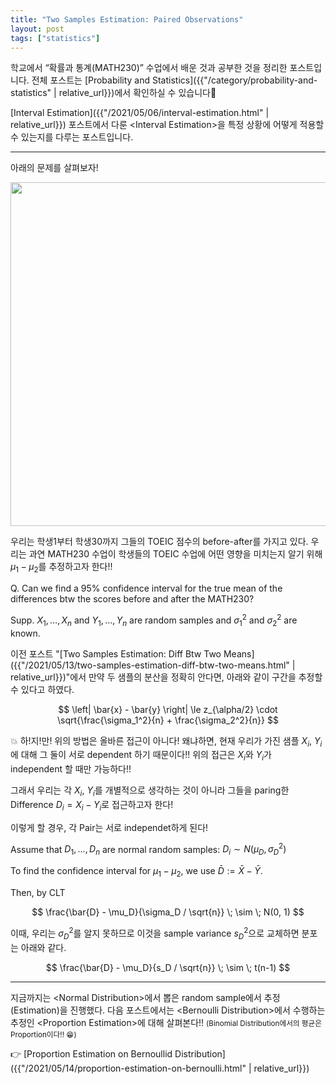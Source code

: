 ```yaml
---
title: "Two Samples Estimation: Paired Observations"
layout: post
tags: ["statistics"]
---
```


학교에서 “확률과 통계(MATH230)” 수업에서 배운 것과 공부한 것을 정리한 포스트입니다. 전체 포스트는 [Probability and Statistics]({{"/category/probability-and-statistics" | relative_url}})에서 확인하실 수 있습니다🎲

[Interval Estimation]({{"/2021/05/06/interval-estimation.html" | relative_url}}) 포스트에서 다룬 \<Interval Estimation\>을 특정 상황에 어떻게 적용할 수 있는지를 다루는 포스트입니다.

<hr/>

아래의 문제를 살펴보자!

<div class="img-wrapper">
<img src= "{{"/images/probability-and-statistics/paired-observations-example-1.png" | relative_url }}" width=550>
</div>

우리는 학생1부터 학생30까지 그들의 TOEIC 점수의 before-after를 가지고 있다. 우리는 과연 MATH230 수업이 학생들의 TOEIC 수업에 어떤 영향을 미치는지 알기 위해 $\mu_1 - \mu_2$를 추정하고자 한다!!

<div class="light-margine" markdown="1">

Q. Can we find a 95% confidence interval for the true mean of the differences btw the scores before and after the MATH230?

Supp. $X_1, \dots, X_n$ and $Y_1, \dots, Y_n$ are random samples and $\sigma_1^2$ and $\sigma_2^2$ are known.

이전 포스트 "[Two Samples Estimation: Diff Btw Two Means]({{"/2021/05/13/two-samples-estimation-diff-btw-two-means.html" | relative_url}})"에서 만약 두 샘플의 분산을 정확히 안다면, 아래와 같이 구간을 추정할 수 있다고 하였다.

$$
\left| \bar{x} - \bar{y} \right| \le z_{\alpha/2} \cdot \sqrt{\frac{\sigma_1^2}{n} + \frac{\sigma_2^2}{n}}
$$

💥 하!지!만! 위의 방법은 올바른 접근이 아니다! 왜냐하면, <span class="half_HL">현재 우리가 가진 샘플 $X_i$, $Y_i$에 대해 그 둘이 서로 dependent 하기 때문이다!!</span> 위의 접근은 $X_i$와 $Y_i$가 independent 할 때만 가능하다!!

</div>

그래서 우리는 각 $X_i$, $Y_i$를 개별적으로 생각하는 것이 아니라 그들을 paring한 Difference $D_i = X_i - Y_i$로 접근하고자 한다!

이렇게 할 경우, 각 Pair는 서로 independet하게 된다!

Assume that $D_1, \dots, D_n$ are normal random samples: $D_i \sim N(\mu_D, \sigma_D^2)$

To find the confidence interval for $\mu_1 - \mu_2$, we use $\bar{D} := \bar{X} - \bar{Y}$.

Then, by CLT

$$
\frac{\bar{D} - \mu_D}{\sigma_D / \sqrt{n}} \; \sim \; N(0, 1)
$$

이때, 우리는 $\sigma_D^2$를 알지 못하므로 이것을 sample variance $s_D^2$으로 교체하면 분포는 아래와 같다.

$$
\frac{\bar{D} - \mu_D}{s_D / \sqrt{n}} \; \sim \; t(n-1)
$$

<hr/>

지금까지는 \<Normal Distribution\>에서 뽑은 random sample에서 추정(Estimation)을 진행했다. 다음 포스트에서는 \<Bernoulli Distribution\>에서 수행하는 추정인 \<Proportion Estimation\>에 대해 살펴본다!! <small>(Binomial Distribution에서의 평균은 Proportion이다!! 😁)</small>

👉 [Proportion Estimation on Bernoullid Distribution]({{"/2021/05/14/proportion-estimation-on-bernoulli.html" | relative_url}})